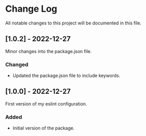# Change Log
All notable changes to this project will be documented in this file.

## [1.0.2] - 2022-12-27
Minor changes into the package.json file.

### Changed
- Updated the package.json file to include keywords.

## [1.0.0] - 2022-12-27
First version of my eslint configuration.

### Added
- Initial version of the package.